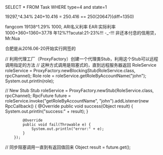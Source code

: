SELECT * FROM Task WHERE type=4 and state=1

19297,^4.34%
240+10.416 = 250.416 == 250(20647)(diff=1350)

fangcom
19138^1.29%
1000,
ARI名义利率
EAR:实际利率
1000+360=1360=37.78
年12%??acutal:21-23%!!! -_-!!!
非还本付息的信用贷，
Mr.Nua

合肥是从2016.06-20开始实行网签的



// 利用代理工厂（ProxyFactory）创建一个代理类Stub，利用这个Stub可以远程调用指定的方法
// 这种方式调用是阻塞式的，直到远程服务器返回
RoleService roleService = ProxyFactory.newBlockingStub(RoleService.class, rpcChannel);
Role role = roleService.getRoleByAccountName("john");
System.out.println(role);

// New Stub
Stub<RoleService> roleService = ProxyFactory.newStub(RoleService.class, rpcChannel);
RpcFuture future = roleService.invoke("getRoleByAccountName", "john").addListener(new RpcCallback() {
            @Override
            public void success(Object result) {
                System.out.println("success:" + result);
            }

            @Override
            public void fail(Throwable e) {
                System.out.println("error:" + e);
            }
        });

// 同步阻塞调用一直到有返回值回来
Object result = future.get();